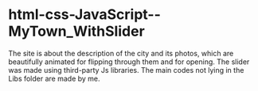 # html-css-JavaScript--MyTown_WithSlider
The site is about the description of the city and its photos, which are beautifully animated for flipping through them and for opening. The slider was made using third-party Js libraries. The main codes not lying in the Libs folder are made by me.
